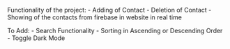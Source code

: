 Functionality of the project:
	- Adding of Contact
	- Deletion of Contact
	- Showing of the contacts from firebase in website in real time

To Add:
	- Search Functionality
	- Sorting in Ascending or Descending Order
	- Toggle Dark Mode